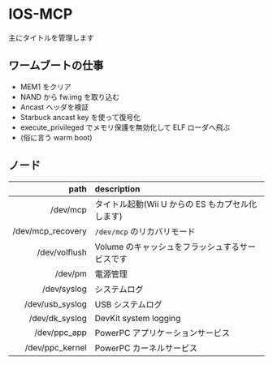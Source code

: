 # IOS-MCP
主にタイトルを管理します

## ワームブートの仕事
- MEM1 をクリア
- NAND から fw.img を取り込む
- Ancast ヘッダを検証
- Starbuck ancast key を使って復号化
- execute_privileged でメモリ保護を無効化して ELF ローダへ飛ぶ
- (俗に言う warm boot)

## ノード
|              path | description                                      |
| ----------------: | :----------------------------------------------- |
|          /dev/mcp | タイトル起動(Wii U からの ES もカプセル化します) |
| /dev/mcp_recovery | `/dev/mcp` のリカバリモード                      |
|     /dev/volflush | Volume のキャッシュをフラッシュするサービスです  |
|           /dev/pm | 電源管理                                         |
|       /dev/syslog | システムログ                                     |
|   /dev/usb_syslog | USB システムログ                                 |
|    /dev/dk_syslog | DevKit system logging                            |
|      /dev/ppc_app | PowerPC アプリケーションサービス                 |
|   /dev/ppc_kernel | PowerPC カーネルサービス                         |
